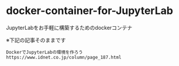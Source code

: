 # docker-container-for-JupyterLab
JupyterLabをお手軽に構築するためのdockerコンテナ

※下記の記事そのままです

```
DockerでJupyterLabの環境を作ろう
https://www.idnet.co.jp/column/page_187.html
```